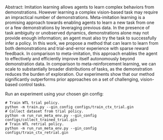 Abstract:
Imitation learning allows agents to learn complex behaviors from demonstrations.
However learning a complex vision-based task may require an impractical number
of demonstrations. Meta-imitation learning is a promising approach towards
enabling agents to learn a new task from one or a few demonstrations by
leveraging previous data. In the presence of task ambiguity or unobserved
dynamics, demonstrations alone may not provide enough information;
an agent must also try the task to successfully infer a policy. In this work,
we propose a method that can learn to learn from both demonstrations and
trial-and-error experience with sparse reward feedback. In comparison to
meta-imitation, this approach enables the agent to effectively and efficiently
improve itself autonomously beyond demonstration data. In comparison to
meta-reinforcement learning, we can scale to substantially broader distributions
of tasks, as the demonstration reduces the burden of exploration. Our
experiments show that our method significantly outperforms prior approaches on
a set of challenging, vision-based control tasks.

Run an experiment using your chosen gin config:

```
# Train WTL trial policy.
python -m train.py --gin_config configs/train_ctx_trial.gin
# Collect dataset from trial policy.
python -m run_run_meta_env.py --gin_config configs/collect_trained_trial.gin
# Train WTL retrial policy.
python -m run_run_meta_env.py --gin_config configs/train_ctx_retrial.gin
```
